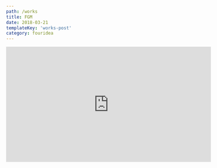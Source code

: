 ```yaml
---
path: /works
title: FGM
date: 2018-03-21
templateKey: 'works-post'
category: fouridea
---
```

<iframe width="560" height="315" src="https://www.youtube.com/embed/CvcgmswYQds" frameBorder="0" allow="accelerometer; autoplay; encrypted-media; gyroscope; picture-in-picture" allowFullScreen></iframe>